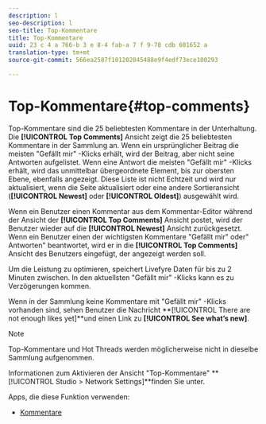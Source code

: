```yaml
---
description: l
seo-description: l
seo-title: Top-Kommentare
title: Top-Kommentare
uuid: 23 c 4 a 766-b 3 e 8-4 fab-a 7 f 9-78 cdb 601652 a
translation-type: tm+mt
source-git-commit: 566ea2587f101202045488e9f4edf73ece100293

---
```



# Top-Kommentare{#top-comments}

Top-Kommentare sind die 25 beliebtesten Kommentare in der Unterhaltung. Die **[!UICONTROL Top Comments]** Ansicht zeigt die 25 beliebtesten Kommentare in der Sammlung an. Wenn ein ursprünglicher Beitrag die meisten "Gefällt mir" -Klicks erhält, wird der Beitrag, aber nicht seine Antworten aufgelistet. Wenn eine Antwort die meisten "Gefällt mir" -Klicks erhält, wird das unmittelbar übergeordnete Element, bis zur obersten Ebene, ebenfalls angezeigt. Diese Liste ist nicht Echtzeit und wird nur aktualisiert, wenn die Seite aktualisiert oder eine andere Sortieransicht (**[!UICONTROL Newest]** oder **[!UICONTROL Oldest]**) ausgewählt wird.

Wenn ein Benutzer einen Kommentar aus dem Kommentar-Editor während der Ansicht der **[!UICONTROL Top Comments]** Ansicht postet, wird der Benutzer wieder auf die **[!UICONTROL Newest]** Ansicht zurückgesetzt. Wenn ein Benutzer einen der wichtigsten Kommentare "Gefällt mir" oder" Antworten" beantwortet, wird er in die **[!UICONTROL Top Comments]** Ansicht des Benutzers eingefügt, der angezeigt werden soll.

Um die Leistung zu optimieren, speichert Livefyre Daten für bis zu 2 Minuten zwischen. In den aktuellsten "Gefällt mir" -Klicks kann es zu Verzögerungen kommen.

Wenn in der Sammlung keine Kommentare mit "Gefällt mir" -Klicks vorhanden sind, sehen Benutzer die Nachricht **[!UICONTROL There are not enough likes yet]**und einen Link zu **[!UICONTROL See what’s new]**.

>[!NOTE]
>
>Top-Kommentare und Hot Threads werden möglicherweise nicht in dieselbe Sammlung aufgenommen.

Informationen zum Aktivieren der Ansicht "Top-Kommentare" **[!UICONTROL Studio > Network Settings]**finden Sie unter.

Apps, die diese Funktion verwenden:

* [Kommentare](/help/using/c-about-apps/c-comments/c-comments.md)


